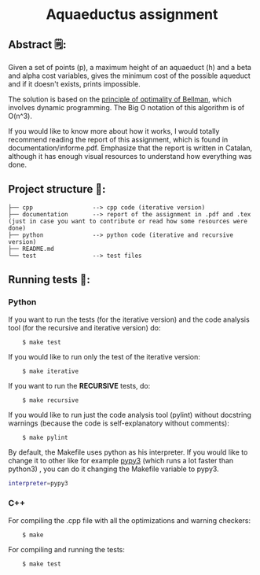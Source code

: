 <h1 align="center">
  Aquaeductus assignment
</h1>

## Abstract 🗒️:
Given a set of points (p), a maximum height of an aquaeduct (h)  and a beta and alpha cost variables, gives the minimum cost of the possible aqueduct and if it doesn't exists, prints impossible.

The solution is based on the [principle of optimality of Bellman](https://en.wikipedia.org/wiki/Bellman_equation), which involves dynamic programming. The Big O notation of this algorithm is of O(n^3).

If you would like to know more about how it works, I would totally recommend reading the report of this assignment, which is found in documentation/informe.pdf. Emphasize that the report is written in Catalan,
although it has enough visual resources to understand how everything was done.

## Project structure 📁:

``` 
├── cpp                 --> cpp code (iterative version)
├── documentation       --> report of the assignment in .pdf and .tex (just in case you want to contribute or read how some resources were done)
├── python              --> python code (iterative and recursive version)
├── README.md
└── test                --> test files
```

## Running tests 🏃:

### Python

If you want to run the tests (for the iterative version) and the code analysis tool (for the recursive and iterative version) do:

``` 
    $ make test
```

If you would like to run only the test of the iterative version:

``` 
    $ make iterative
```

If you want to run the **RECURSIVE** tests, do:
``` 
    $ make recursive
```

If you would like to run just the code analysis tool (pylint) without docstring warnings (because the code is self-explanatory without comments):
``` 
    $ make pylint
```

By default, the Makefile uses python as his interpreter. If you would like to change it to other like for example
[pypy3](https://www.pypy.org/) (which runs a lot faster than python3) , you can do it changing the Makefile variable to pypy3.

``` bash
interpreter=pypy3
```

### C++

For compiling the .cpp file with all the optimizations and warning checkers:

``` 
    $ make
```

For compiling and running the tests:

``` 
    $ make test
```
